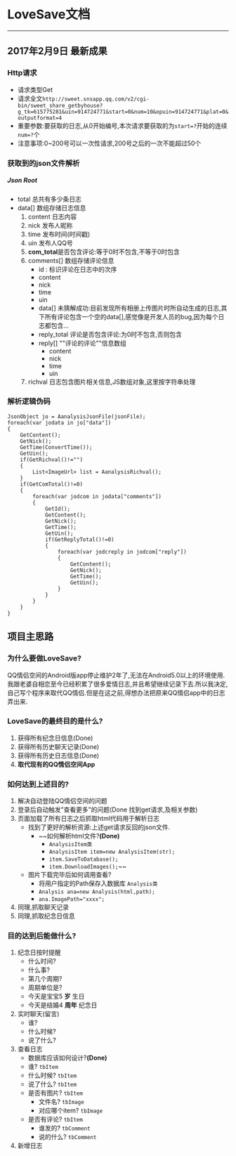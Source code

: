 # LoveSave文档
---
## 2017年2月9日 最新成果

### Http请求
- 请求类型Get
- 请求全文`http://sweet.snsapp.qq.com/v2/cgi-bin/sweet_share_getbyhouse?g_tk=615775281&uin=914724771&start=0&num=10&opuin=914724771&plat=0&outputformat=4`
- 重要参数:要获取的日志,从0开始编号,本次请求要获取的为`start=?`开始的连续`num=?`个
- 注意事项:0~200号可以一次性请求,200号之后的一次不能超过50个

### 获取到的json文件解析

##### Json Root
- total 总共有多少条日志
- data[] 数组存储日志信息
    1. content 日志内容
    2. nick 发布人昵称
    3. time 发布时间(时间戳)
    4. uin 发布人QQ号
    5. **com_total**是否包含评论:等于0时不包含,不等于0时包含
    6. comments[] 数组存储评论信息
        - id : 标识评论在日志中的次序
        - content 
        - nick
        - time
        - uin
        - data[] 未猜解成功:目前发现所有相册上传图片时所自动生成的日志,其下所有评论包含一个空的data[],感觉像是开发人员的bug,因为每个日志都包含...
        - reply_total 评论是否包含评论:为0时不包含,否则包含
        - reply[] ""评论的评论""信息数组
            - content
            - nick
            - time
            - uin
    7. richval 日志包含图片相关信息,JS数组对象,这里按字符串处理
    
### 解析逻辑伪码
```
JsonObject jo = AanalysisJsonFile(jsonFile);
foreach(var jodata in jo["data"])
{
    GetContent();
    GetNick();
    GetTime(ConvertTime());
    GetUin();
    if(GetRichval()!="")
    {
        List<ImageUrl> list = AanalysisRichval();
    }
    if(GetComTotal()!=0)
    {
        foreach(var jodcom in jodata["comments"])
        {
            GetId();
            GetContent();
            GetNick();
            GetTime();
            GetUin();
            if(GetReplyTotal()!=0)
            {
                foreach(var jodcreply in jodcom["reply"])
                {
                    GetContent();
                    GetNick();
                    GetTime();
                    GetUin();
                }
            }
        }
    }
}

```
## 项目主思路
### 为什么要做LoveSave?
QQ情侣空间的Android版app停止维护2年了,无法在Android5.0以上的环境使用.我跟老婆自相恋至今已经积累了很多爱情日志,并且希望继续记录下去.所以我决定,自己写个程序来取代QQ情侣.但是在这之前,得想办法把原来QQ情侣app中的日志弄出来.

### LoveSave的最终目的是什么?
1. 获得所有纪念日信息(Done)
2. 获得所有历史聊天记录(Done)
3. 获得所有历史日志信息(Done)
4. **取代现有的QQ情侣空间App**

### 如何达到上述目的?
1. 解决自动登陆QQ情侣空间的问题
2. 登录后自动触发"查看更多"的问题(Done 找到get请求,及相关参数)
3. 页面加载了所有日志之后抓取html代码用于解析日志
    - 找到了更好的解析资源:上述get请求反回的json文件.
        - ~~如何解析html文件?**(Done)** 
            - `AnalysisItem类`
            - `AnalysisItem item=new AnalysisItem(str);`
            - `item.SaveToDatabase();`
            - `item.DownloadImages();`~~
    - 图片下载完毕后如何调用查看?
        - 将用户指定的Path保存入数据库 `Analysis类`
        - `Analysis ana=new Analysis(html,path);`
        - `ana.ImagePath="xxxx";`
4. 同理,抓取聊天记录
5. 同理,抓取纪念日信息

### 目的达到后能做什么?
1. 纪念日按时提醒
    - 什么时间?
    - 什么事?
    - 第几个周期?
    - 周期单位是?
    - 今天是宝宝5 **岁** 生日
    - 今天是结婚4 **周年** 纪念日
2. 实时聊天(留言)
    - 谁?
    - 什么时候?
    - 说了什么?
3. 查看日志
    - 数据库应该如何设计?**(Done)**
    - 谁? `tbItem`
    - 什么时候? `tbItem`
    - 说了什么? `tbItem`
    - 是否有图片? `tbItem`
        - 文件名? `tbImage`
        - 对应哪个item? `tbImage`
    - 是否有评论? `tbItem`
        - 谁发的? `tbComment`
        - 说的什么? `tbComment`
4. 新增日志

    
